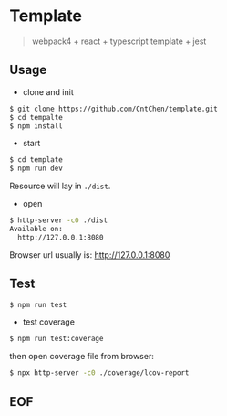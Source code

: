 # Template
> webpack4 + react + typescript template + jest

## Usage
* clone and init
```sh
$ git clone https://github.com/CntChen/template.git
$ cd tempalte
$ npm install
```

* start
```sh
$ cd template
$ npm run dev
```
Resource will lay in `./dist`.

* open
```sh
$ http-server -c0 ./dist
Available on:
  http://127.0.0.1:8080
```
Browser url usually is: http://127.0.0.1:8080

## Test

```sh
$ npm run test
```

* test coverage

```sh
$ npm run test:coverage
```

then open coverage file from browser:
```sh
$ npx http-server -c0 ./coverage/lcov-report
```

## EOF
